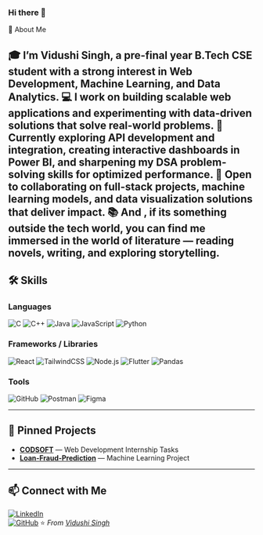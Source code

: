 ### Hi there 👋

🚀 About Me

🎓 I’m Vidushi Singh, a pre-final year B.Tech CSE student with a strong interest in Web Development, Machine Learning, and Data Analytics.
💻 I work on building scalable web applications and experimenting with data-driven solutions that solve real-world problems.
🌱 Currently exploring API development and integration, creating interactive dashboards in Power BI, and sharpening my DSA problem-solving skills for optimized performance.
🤝 Open to collaborating on full-stack projects, machine learning models, and data visualization solutions that deliver impact.
📚 And , if its something outside the tech world, you can find me immersed in the world of literature — reading novels, writing, and exploring storytelling.
---

## 🛠 Skills  

### **Languages**  
![C](https://img.shields.io/badge/C-A8B9CC?style=for-the-badge&logo=c&logoColor=white)
![C++](https://img.shields.io/badge/C++-00599C?style=for-the-badge&logo=cplusplus&logoColor=white)
![Java](https://img.shields.io/badge/Java-ED8B00?style=for-the-badge&logo=openjdk&logoColor=white)
![JavaScript](https://img.shields.io/badge/JavaScript-F7DF1E?style=for-the-badge&logo=javascript&logoColor=black)
![Python](https://img.shields.io/badge/Python-3776AB?style=for-the-badge&logo=python&logoColor=white)

### **Frameworks / Libraries**  
![React](https://img.shields.io/badge/React-20232A?style=for-the-badge&logo=react&logoColor=61DAFB)
![TailwindCSS](https://img.shields.io/badge/Tailwind_CSS-06B6D4?style=for-the-badge&logo=tailwindcss&logoColor=white)
![Node.js](https://img.shields.io/badge/Node.js-339933?style=for-the-badge&logo=node-dot-js&logoColor=white)
![Flutter](https://img.shields.io/badge/Flutter-02569B?style=for-the-badge&logo=flutter&logoColor=white)
![Pandas](https://img.shields.io/badge/Pandas-150458?style=for-the-badge&logo=pandas&logoColor=white)

### **Tools**  
![GitHub](https://img.shields.io/badge/GitHub-181717?style=for-the-badge&logo=github&logoColor=white)
![Postman](https://img.shields.io/badge/Postman-FF6C37?style=for-the-badge&logo=postman&logoColor=white)
![Figma](https://img.shields.io/badge/Figma-F24E1E?style=for-the-badge&logo=figma&logoColor=white)

---

## 📌 Pinned Projects  
- [**CODSOFT**](https://github.com/vidushi-singh11/CODSOFT) — Web Development Internship Tasks  
- [**Loan-Fraud-Prediction**](https://github.com/vidushi-singh11/Loan-Fraud-Prediction) — Machine Learning Project  

---

## 📫 Connect with Me  
[![LinkedIn](https://img.shields.io/badge/LinkedIn-0A66C2?style=for-the-badge&logo=linkedin&logoColor=white)](https://www.linkedin.com/in/vidushi-singh11)  
[![GitHub](https://img.shields.io/badge/GitHub-181717?style=for-the-badge&logo=github&logoColor=white)](https://github.com/vidushi-singh11)
⭐️ *From [Vidushi Singh](https://github.com/vidushi-singh11)*

<!--
**vidushi-singh11/vidushi-singh11** is a ✨ _special_ ✨ repository because its `README.md` (this file) appears on your GitHub profile.

Here are some ideas to get you started:

- 🔭 I’m currently working on ...
- 🌱 I’m currently learning ...
- 👯 I’m looking to collaborate on ...
- 🤔 I’m looking for help with ...
- 💬 Ask me about ...
- 📫 How to reach me: ...
- 😄 Pronouns: ...
- ⚡ Fun fact: ...
-->
